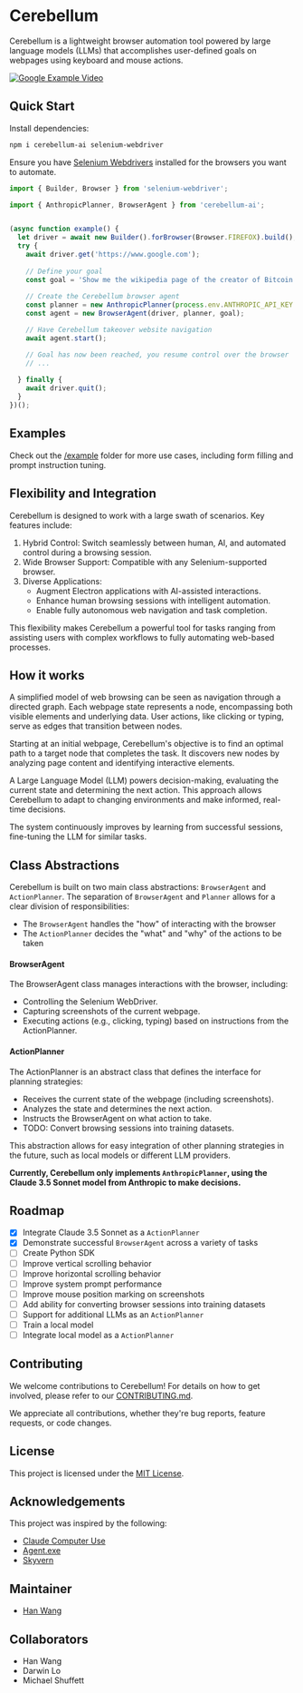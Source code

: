 # Cerebellum

Cerebellum is a lightweight browser automation tool powered by large language models (LLMs) that accomplishes user-defined goals on webpages using keyboard and mouse actions.

[![Google Example Video](https://github.com/user-attachments/assets/00278da9-1c89-40a4-b72e-8c853c8c003c)](https://github.com/user-attachments/assets/811a64e2-b3d7-408c-bac2-c9bc3bd78f51)

## Quick Start

Install dependencies:
```bash
npm i cerebellum-ai selenium-webdriver
```

Ensure you have [Selenium Webdrivers](https://www.npmjs.com/package/selenium-webdriver) installed for the browsers you want to automate. 

```typescript
import { Builder, Browser } from 'selenium-webdriver';

import { AnthropicPlanner, BrowserAgent } from 'cerebellum-ai';


(async function example() {
  let driver = await new Builder().forBrowser(Browser.FIREFOX).build();
  try {
    await driver.get('https://www.google.com');
    
    // Define your goal
    const goal = 'Show me the wikipedia page of the creator of Bitcoin';
    
    // Create the Cerebellum browser agent
    const planner = new AnthropicPlanner(process.env.ANTHROPIC_API_KEY as string);
    const agent = new BrowserAgent(driver, planner, goal);

    // Have Cerebellum takeover website navigation
    await agent.start();

    // Goal has now been reached, you resume control over the browser
    // ...
    
  } finally {
    await driver.quit();
  }
})();
```

## Examples

Check out the [/example](/example) folder for more use cases, including form filling and prompt instruction tuning.

## Flexibility and Integration

Cerebellum is designed to work with a large swath of scenarios. Key features include:

1. Hybrid Control: Switch seamlessly between human, AI, and automated control during a browsing session.
2. Wide Browser Support: Compatible with any Selenium-supported browser.
3. Diverse Applications: 
   - Augment Electron applications with AI-assisted interactions.
   - Enhance human browsing sessions with intelligent automation.
   - Enable fully autonomous web navigation and task completion.
   
This flexibility makes Cerebellum a powerful tool for tasks ranging from assisting users with complex workflows to fully automating web-based processes.

## How it works

A simplified model of web browsing can be seen as navigation through a directed graph. Each webpage state represents a node, encompassing both visible elements and underlying data. User actions, like clicking or typing, serve as edges that transition between nodes.

Starting at an initial webpage, Cerebellum's objective is to find an optimal path to a target node that completes the task. It discovers new nodes by analyzing page content and identifying interactive elements.

A Large Language Model (LLM) powers decision-making, evaluating the current state and determining the next action. This approach allows Cerebellum to adapt to changing environments and make informed, real-time decisions.

The system continuously improves by learning from successful sessions, fine-tuning the LLM for similar tasks.

## Class Abstractions

Cerebellum is built on two main class abstractions: `BrowserAgent` and `ActionPlanner`. The separation of `BrowserAgent` and `Planner` allows for a clear division of responsibilities:
- The `BrowserAgent` handles the "how" of interacting with the browser
- The `ActionPlanner` decides the "what" and "why" of the actions to be taken

#### BrowserAgent

The BrowserAgent class manages interactions with the browser, including:

- Controlling the Selenium WebDriver.
- Capturing screenshots of the current webpage.
- Executing actions (e.g., clicking, typing) based on instructions from the ActionPlanner.

#### ActionPlanner

The ActionPlanner is an abstract class that defines the interface for planning strategies:

- Receives the current state of the webpage (including screenshots).
- Analyzes the state and determines the next action.
- Instructs the BrowserAgent on what action to take.
- TODO: Convert browsing sessions into training datasets.

This abstraction allows for easy integration of other planning strategies in the future, such as local models or different LLM providers.

**Currently, Cerebellum only implements `AnthropicPlanner`, using the Claude 3.5 Sonnet model from Anthropic to make decisions.**

## Roadmap

- [x] Integrate Claude 3.5 Sonnet as a `ActionPlanner`
- [x] Demonstrate successful `BrowserAgent` across a variety of tasks
- [ ] Create Python SDK
- [ ] Improve vertical scrolling behavior
- [ ] Improve horizontal scrolling behavior
- [ ] Improve system prompt performance
- [ ] Improve mouse position marking on screenshots
- [ ] Add ability for converting browser sessions into training datasets
- [ ] Support for additional LLMs as an `ActionPlanner`
- [ ] Train a local model
- [ ] Integrate local model as a `ActionPlanner`

## Contributing

We welcome contributions to Cerebellum! For details on how to get involved, please refer to our [CONTRIBUTING.md](CONTRIBUTING.md).

We appreciate all contributions, whether they're bug reports, feature requests, or code changes.

## License

This project is licensed under the [MIT License](LICENSE).


## Acknowledgements

This project was inspired by the following:

- [Claude Computer Use](https://www.anthropic.com/news/3-5-models-and-computer-use)
- [Agent.exe](https://github.com/corbt/agent.exe)
- [Skyvern](https://github.com/Skyvern-AI/skyvern)

## Maintainer

* [Han Wang](https://github.com/theredsix)

## Collaborators

* Han Wang
* Darwin Lo
* Michael Shuffett
